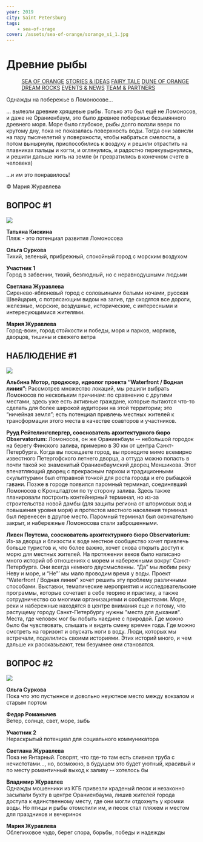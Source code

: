 ```yaml
---
year: 2019
city: Saint Petersburg
tags:
    - sea-of-orage
cover: /assets/sea-of-orange/sorange_si_1.jpg
---
```


# Древние рыбы

<Menu>
<a href="/sea-of-orange">SEA OF ORANGE</a>
<a href="/sea-of-orange/stories-and-ideas">STORIES & IDEAS</a>
<a href="/sea-of-orange/fairytale">FAIRY TALE</a>
<a href="/sea-of-orange/dune-of-orange">DUNE OF ORANGE</a>
<a href="/sea-of-orange/dreamrocks">DREAM ROCKS</a>
<a href="/sea-of-orange/events-and-news">EVENTS & NEWS</a>
<a href="/sea-of-orange/team-and-partners">TEAM & PARTNERS</a>
</Menu>

Однажды на побережье в Ломоносове…

... вылезли древние хрящевые рыбы. Только это был ещё не Ломоносов, и даже не Ораниенбаум, это было древнее побережье безымянного древнего моря. Море было глубокое, рыбы долго ползли вверх по крутому дну, пока не показалась поверхность воды. Тогда они зависли на пару тысячелетий у поверхности, чтобы набраться смелости, а потом вынырнули, приспособились к воздуху и решили отрастить на плавниках пальцы и когти, и оглянулись, и радостно перекувырнулись, и решили дальше жить на земле (и превратились в конечном счете в человека)

…и им это понравилось!

© Мария Журавлева

## ВОПРОС #1

![](/assets/sea-of-orange/questions_2.jpg)

**Татьяна Кискина**<br/>
Пляж - это потенциал развития Ломоносова

**Ольга Суркова**<br/>
Тихий, зеленый, прибрежный, спокойный город с морским воздухом

**Участник 1**<br/>
Город в забвении, тихий, безлюдный, но с неравнодушными людьми

**Светлана Журавлева**<br/>
Сиренево-яблоневый город с соловьиными белыми ночами, русская Швейцария, с потрясающим видом на залив, где сходятся все дороги, железные, морские, воздушные, исторические, с интересными и интересующимися жителями.

**Мария Журавлева**<br/>
Город-воин, город стойкости и победы, моря и парков, моряков, дворцов, тишины и свежего ветра


## НАБЛЮДЕНИЕ #1

![](/assets/sea-of-orange/sorange_si_11.jpg)

**Альбина Мотор, продюсер, идеолог проекта “Waterfront / Водная линия”:**
Рассмотрев множество локаций, мы решили выбрать Ломоносов по нескольким причинам: по сравнению с другими местами, здесь уже есть активные граждане, которые пытаются что-то сделать для более широкой аудитории на этой территории; это “ничейная земля”; есть потенциал привлечь местных жителей к трансформации этого места в качестве соавторов и участников.

**Рууд Рейтелингспергер, сооснователь архитектурного бюро Observatorium:**
Ломоносов, он же Ораниенбаум -- небольшой городок на берегу Финского залива, примерно в 30 км от центра Санкт-Петербурга. Когда вы посещаете город, вы проходите мимо всемирно известного Петергофского летнего дворца, а оттуда можно попасть в почти такой же знаменитый Ораниенбаумский дворец Меншикова. Этот впечатляющий дворец с прекрасным парком и традиционными скульптурами был отправной точкой для роста города и его рыбацкой гавани. Позже в городе появился паромный терминал, соединявший Ломоносов с Кронштадтом по ту сторону залива. Здесь также планировали построить контейнерный терминал, но из-за строительства новой дамбы (для защиты региона от штормовых вод и повышения уровня моря) и протестов местного населения терминал был перенесен в другое место. Паромный терминал был окончательно закрыт, и набережные Ломоносова стали заброшенными.

**Ливен Поутсма, сооснователь архитектурного бюро Observatorium:**
Из-за дворца и близости к воде местное сообщество хочет привлечь больше туристов и, что  более важно,  хочет снова открыть доступ к морю для местных жителей. На протяжении веков было написано много историй об отношениях с морем и набережными вокруг Санкт-Петербурга. Они всегда немного двусмысленны. “Да” мы любим реку Неву и море, и “Не”’ мы мало проводим время у воды. Проект “Waterfront / Водная линия” хочет решить эту проблему различными способами. Выставки, тематические мероприятия и исследовательские программы, которые сочетает в себе теорию и практику, а также сотрудничество со многими организациями и сообществами. Море, реки и набережные находятся в центре внимания еще и потому, что растущему городу Санкт-Петербургу нужны "места для дыхания". Места, где человек мог бы побыть наедине с природой. Где можно было бы чувствовать, слышать и видеть смену времен года. Где можно смотреть на горизонт и опускать ноги в воду. Люди, которых мы встречали, поделились своими историями. Этих историй много, и чем дальше их рассказывают, тем безумнее они становятся.


## ВОПРОС #2

![](/assets/sea-of-orange/questions_4.jpg)

**Ольга Суркова**<br/>
Пока что это пустынное и довольно неуютное место между вокзалом и старым портом

**Федор Романычев**<br/>
Ветер, солнце, свет, море, зыбь

**Участник 2**<br/>
Нераскрытый потенциал для социального коммуникатора

**Светлана Журавлева**<br/>
Пока не Янтарный. Говорят, что где-то там есть сливная труба с нечистотами…, но, возможно, в будущем это будет уютный, красивый и по месту романтичный выход к заливу -- хотелось бы

**Владимир Журавлев**<br/>
Однажды мошенники из КГБ привезли краденый песок и незаконно засыпали бухту в центре Ораниенбаума, лишив жителей города доступа к единственному месту, где они могли отдохнуть у кромки воды. Но птицы и рыбы отомстили им, и песок стал пляжем и местом для праздников и вечеринок

**Мария Журавлева**<br/>
Облепиховое чудо, берег спора, борьбы,  победы и надежды
